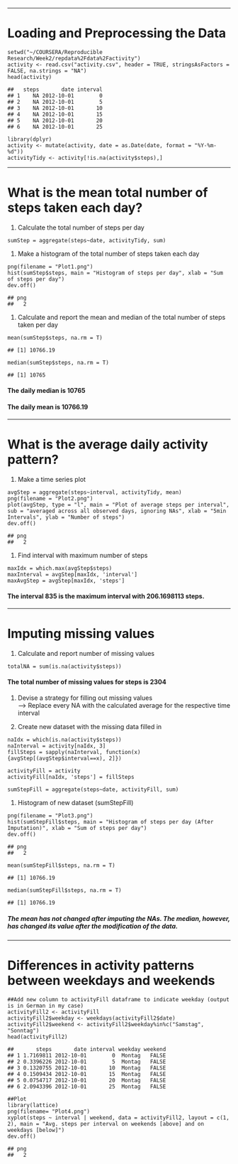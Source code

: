 ------------------------------------------------------------------------

Loading and Preprocessing the Data
==================================

    setwd("~/COURSERA/Reproducible Research/Week2/repdata%2Fdata%2Factivity")
    activity <- read.csv("activity.csv", header = TRUE, stringsAsFactors = FALSE, na.strings = "NA")
    head(activity)

    ##   steps       date interval
    ## 1    NA 2012-10-01        0
    ## 2    NA 2012-10-01        5
    ## 3    NA 2012-10-01       10
    ## 4    NA 2012-10-01       15
    ## 5    NA 2012-10-01       20
    ## 6    NA 2012-10-01       25

    library(dplyr)
    activity <- mutate(activity, date = as.Date(date, format = "%Y-%m-%d"))
    activityTidy <- activity[!is.na(activity$steps),]

------------------------------------------------------------------------

What is the mean total number of steps taken each day?
======================================================

1.  Calculate the total number of steps per day

<!-- -->

    sumStep = aggregate(steps~date, activityTidy, sum)

1.  Make a histogram of the total number of steps taken each day

<!-- -->

    png(filename = "Plot1.png")
    hist(sumStep$steps, main = "Histogram of steps per day", xlab = "Sum of steps per day")
    dev.off()

    ## png 
    ##   2

1.  Calculate and report the mean and median of the total number of
    steps taken per day

<!-- -->

    mean(sumStep$steps, na.rm = T)

    ## [1] 10766.19

    median(sumStep$steps, na.rm = T)

    ## [1] 10765

#### The daily median is **10765**

#### The daily mean is **10766.19**

------------------------------------------------------------------------

What is the average daily activity pattern?
===========================================

1.  Make a time series plot

<!-- -->

    avgStep = aggregate(steps~interval, activityTidy, mean)
    png(filename = "Plot2.png")
    plot(avgStep, type = "l", main = "Plot of average steps per interval", sub = "averaged across all observed days, ignoring NAs", xlab = "5min Intervals", ylab = "Number of steps")
    dev.off()

    ## png 
    ##   2

1.  Find interval with maximum number of steps

<!-- -->

    maxIdx = which.max(avgStep$steps)
    maxInterval = avgStep[maxIdx, 'interval']
    maxAvgStep = avgStep[maxIdx, 'steps']

#### The interval **835** is the maximum interval with **206.1698113** steps.

------------------------------------------------------------------------

Imputing missing values
=======================

1.  Calculate and report number of missing values

<!-- -->

    totalNA = sum(is.na(activity$steps))

#### The total number of missing values for steps is **2304**

1.  Devise a strategy for filling out missing values  
    --&gt; Replace every NA with the calculated average for the
    respective time interval

2.  Create new dataset with the missing data filled in

<!-- -->

    naIdx = which(is.na(activity$steps))
    naInterval = activity[naIdx, 3]
    fillSteps = sapply(naInterval, function(x) {avgStep[(avgStep$interval==x), 2]})

    activityFill = activity
    activityFill[naIdx, 'steps'] = fillSteps

    sumStepFill = aggregate(steps~date, activityFill, sum)

1.  Histogram of new dataset (sumStepFill)

<!-- -->

    png(filename = "Plot3.png")
    hist(sumStepFill$steps, main = "Histogram of steps per day (After Imputation)", xlab = "Sum of steps per day")
    dev.off()

    ## png 
    ##   2

    mean(sumStepFill$steps, na.rm = T)

    ## [1] 10766.19

    median(sumStepFill$steps, na.rm = T)

    ## [1] 10766.19

##### The mean has not changed after imputing the NAs. The median, however, has changed its value after the modification of the data.

------------------------------------------------------------------------

Differences in activity patterns between weekdays and weekends
==============================================================

    ##Add new column to activityFill dataframe to indicate weekday (output is in German in my case)
    activityFill2 <- activityFill
    activityFill2$weekday <- weekdays(activityFill2$date)
    activityFill2$weekend <- activityFill2$weekday%in%c("Samstag", "Sonntag")
    head(activityFill2)

    ##       steps       date interval weekday weekend
    ## 1 1.7169811 2012-10-01        0  Montag   FALSE
    ## 2 0.3396226 2012-10-01        5  Montag   FALSE
    ## 3 0.1320755 2012-10-01       10  Montag   FALSE
    ## 4 0.1509434 2012-10-01       15  Montag   FALSE
    ## 5 0.0754717 2012-10-01       20  Montag   FALSE
    ## 6 2.0943396 2012-10-01       25  Montag   FALSE

    ##Plot
    library(lattice)
    png(filename= "Plot4.png")
    xyplot(steps ~ interval | weekend, data = activityFill2, layout = c(1, 2), main = "Avg. steps per interval on weekends [above] and on weekdays [below]")
    dev.off()

    ## png 
    ##   2

